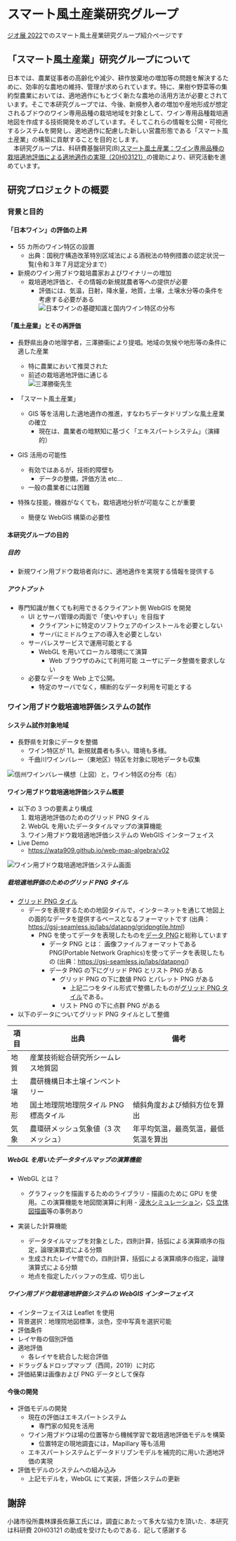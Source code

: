 # スマート風土産業研究グループ

[ジオ展 2022](https://www.geoten.org/%E3%83%9B%E3%83%BC%E3%83%A0)でのスマート風土産業研究グループ紹介ページです

## 「スマート風土産業」研究グループについて

日本では、農業従事者の高齢化や減少、耕作放棄地の増加等の問題を解決するために、効率的な農地の維持、管理が求められています。特に、果樹や野菜等の集約型農業においては、適地適作にもとづく新たな農地の活用方法が必要とされています。そこで本研究グループでは、今後、新規参入者の増加や産地形成が想定されるブドウのワイン専用品種の栽培地域を対象として、ワイン専用品種栽培適地図を作成する技術開発をめざしています。そしてこれらの情報を公開・可視化するシステムを開発し、適地適作に配慮した新しい営農形態である「スマート風土産業」の構築に貢献することを目的とします。  
　本研究グループは、科研費基盤研究(B)[スマート風土産業：ワイン専用品種の栽培適地評価による適地適作の実現（20H03121）](https://kaken.nii.ac.jp/ja/grant/KAKENHI-PROJECT-20H03121/)の援助により、研究活動を進めています。

## 研究プロジェクトの概要

### 背景と目的

#### 「日本ワイン」の評価の上昇

- 55 カ所のワイン特区の設置
  - 出典：国税庁構造改革特別区域法による酒税法の特例措置の認定状況一覧(令和３年７月認定分まで）
- 新規のワイン用ブドウ栽培農家およびワイナリーの増加
  - 栽培適地評価と、その情報の新規就農者等への提供が必要
    - 評価には、気温，日射，降水量，地質，土壌，土壌水分等の条件を考慮する必要がある  
![日本ワインの基礎知識と国内ワイン特区の分布](https://user-images.githubusercontent.com/3130494/164384415-7460859e-d365-4605-91f4-4d46cc5fe230.png)

#### 「風土産業」とその再評価

- 長野県出身の地理学者，三澤勝衞により提唱。地域の気候や地形等の条件に適した産業
  - 特に農業において推奨された
  - 前述の栽培適地評価に通じる  
![三澤勝衞先生](https://user-images.githubusercontent.com/3130494/164384616-8554ad4c-0987-4df0-aa09-53f59a3c22e6.png)

- 「スマート風土産業」
  - GIS 等を活用した適地適作の推進，すなわちデータドリブンな風土産業の確立
    - 現在は、農業者の暗黙知に基づく「エキスパートシステム」（演繹的）
- GIS 活用の可能性

  - 有効ではあるが，技術的障壁も
    - データの整備，評価方法 etc…
  - 一般の農業者には困難

- 特殊な技能，機器がなくても，栽培適地分析が可能なことが重要
  - 簡便な WebGIS 構築の必要性

#### 本研究グループの目的

##### 目的

- 新規ワイン用ブドウ栽培者向けに、適地適作を実現する情報を提供する

##### アウトプット

- 専門知識が無くても利用できるクライアント側 WebGIS を開発
  - UI とサーバ管理の両面で「使いやすい」を目指す
    - クライアントに特定のソフトウェアのインストールを必要としない
    - サーバにミドルウェアの導入を必要としない
  - サーバレスサービスで運用可能とする
    - WebGL を用いてローカル環境にて演算
      - Web ブラウザのみにて利用可能
        ユーザにデータ整備を要求しない
  - 必要なデータを Web 上で公開。
    - 特定のサーバでなく，横断的なデータ利用を可能とする

### ワイン用ブドウ栽培適地評価システムの試作

#### システム試作対象地域

- 長野県を対象にデータを整備
  - ワイン特区が 11。新規就農者も多い。環境も多様。
  - 千曲川ワインバレー（東地区）特区を対象に現地データも収集  

![信州ワインバレー構想（上図）と，ワイン特区の分布（右）](https://user-images.githubusercontent.com/3130494/164384806-1d32474e-60b5-499a-b563-73454d1c0232.png)


#### ワイン用ブドウ栽培適地評価システム概要

- 以下の 3 つの要素より構成
  1. 栽培適地評価のためのグリッド PNG タイル
  2. WebGL を用いたデータタイルマップの演算機能
  3. ワイン用ブドウ栽培適地評価システムの WebGIS インターフェイス
- Live Demo
  - https://wata909.github.io/web-map-algebra/v02  

![ワイン用ブドウ栽培適地評価システム画面](https://user-images.githubusercontent.com/3130494/164389958-f1a07124-9bd8-480d-ab94-5a4f8c2d31a1.png)

##### 栽培適地評価のためのグリッド PNG タイル

- [グリッド PNG タイル](https://gsj-seamless.jp/labs/datapng/gridpngtile.html)
  - データを表現するための地図タイルで，インターネットを通じて地図上の面的なデータを提供するベースとなるフォーマットです (出典：https://gsj-seamless.jp/labs/datapng/gridpngtile.html)
    - PNG を使ってデータを表現したものを[データ PNG](https://gsj-seamless.jp/labs/datapng/index.html)と総称しています
      - データ PNG とは： 画像ファイルフォーマットである PNG(Portable Network Graphics)を使ってデータを表現したもの (出典：https://gsj-seamless.jp/labs/datapng/)
      - データ PNG の下にグリッド PNG とリスト PNG がある
        - グリッド PNG の下に数値 PNG とパレット PNG がある
          - 上記二つをタイル形式で整備したものが[グリッド PNG タイル](https://gsj-seamless.jp/labs/datapng/gridpngtile.html)である。
        - リスト PNG の下に点群 PNG がある
- 以下のデータについてグリッド PNG タイルとして整備

| 項目 | 出典                                  | 備考                                 |
| ---- | ------------------------------------- | ------------------------------------ |
| 地質 | 産業技術総合研究所シームレス地質図    |                                      |
| 土壌 | 農研機構日本土壌インベントリー        |                                      |
| 地形 | 国土地理院地理院タイル PNG 標高タイル | 傾斜角度および傾斜方位を算出         |
| 気象 | 農環研メッシュ気象値（3 次メッシュ）  | 年平均気温，最高気温，最低気温を算出 |

##### WebGL を用いたデータタイルマップの演算機能

- WebGL とは？

  - グラフィックを描画するためのライブラリ - 描画のために GPU を使用。この演算機能を地図間演算に利用 - [浸水シミュレーション](https://frogcat.github.io/flood/#15/35.6723/139.7017)，[CS 立体図描画](https://frogcat.github.io/csmap-gl/#12/35.3538/138.8279)等の事例あり

- 実装した計算機能
  - データタイルマップを対象とした，四則計算，括弧による演算順序の指定，論理演算式による分類
  - 生成されたレイヤ間での，四則計算，括弧による演算順序の指定，論理演算式による分類
  - 地点を指定したバッファの生成、切り出し

##### ワイン用ブドウ栽培適地評価システムの WebGIS インターフェイス

- インターフェイスは Leaflet を使用
- 背景選択：地理院地図標準，淡色，空中写真を選択可能
- 評価条件
- レイヤ毎の個別評価
- 適地評価
  - 各レイヤを統合した総合評価
- ドラッグ＆ドロップマップ（西岡，2019）に対応
- 評価結果は画像および PNG データとして保存

#### 今後の開発

- 評価モデルの開発
  - 現在の評価はエキスパートシステム
    - 専門家の知見を活用
  - ワイン用ブドウほ場の位置等から機械学習で栽培適地評価モデルを構築
    - 位置特定の現地調査には，Mapillary 等も活用
  - エキスパートシステムとデータドリブンモデルを補完的に用いた適地評価の実現
- 評価モデルのシステムへの組み込み
  - 上記モデルを，WebGL にて実装，評価システムの更新

## 謝辞

小諸市役所農林課長佐藤工氏には，調査にあたって多大な協力を頂いた．本研究は科研費 20H03121 の助成を受けたものである．記して感謝する
